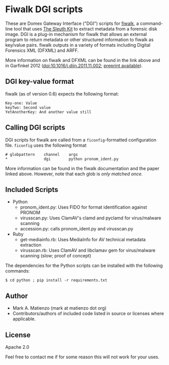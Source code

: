 Fiwalk DGI scripts
==================

These are Domex Gateway Interface ("DGI") scripts for [fiwalk](https://github.com/sleuthkit/sleuthkit/tree/master/tools/fiwalk),
a command-line tool that uses [The Sleuth Kit](http://sleuthkit.org/) to
extract metadata from a forensic disk image. DGI is a plug-in mechanism for
fiwalk that allows an external program to return metadata or other structured
information to fiwalk as key/value pairs. fiwalk outputs in a variety of
formats including Digital Forensics XML (DFXML) and ARFF.

More information on fiwalk and DFXML can be found in the link above and in Garfinkel 2012 ([doi:10.1016/j.diin.2011.11.002](http://dx.doi.org/10.1016/j.diin.2011.11.002); [preprint available](http://simson.net/ref/2011/dfxml.pdf)).

DGI key-value format
--------------------

fiwalk (as of version 0.6) expects the following format:

    Key-one: Value
    keyTwo: Second value
    YetAnotherKey: And another value still

Calling DGI scripts
-------------------

DGI scripts for fiwalk are called from a `ficonfig`-formatted configuration
file. `ficonfig` uses the following format

    # globpattern    channel    args
    *                dgi        python pronom_ident.py

More information can be found in the fiwalk documentation and the paper linked above. However, note that each glob is *only matched once.*

Included Scripts
----------------

* Python
    * pronom\_ident.py: Uses FIDO for format identification against PRONOM 
    * virusscan.py: Uses ClamAV's clamd and pyclamd for virus/malware scanning
    * accession.py: calls pronom\_ident.py and virusscan.py
* Ruby
    * get-mediainfo.rb: Uses MediaInfo for AV technical metadata extraction
    * virusscan.rb: Uses ClamAV and libclamav gem for virus/malware scanning (slow; proof of concept)

The dependencies for the Python scripts can be installed with the following commands:

    $ cd python ; pip install -r requirements.txt


Author
------

* Mark A. Matienzo (mark at matienzo dot org)
* Contributors/authors of included code listed in source or licenses where
applicable.

License
-------

Apache 2.0

Feel free to contact me if for some reason this will not work for your uses.
